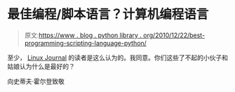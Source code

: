 # 最佳编程/脚本语言？计算机编程语言

> 原文:[https://www . blog . python library . org/2010/12/22/best-programming-scripting-language-python/](https://www.blog.pythonlibrary.org/2010/12/22/best-programming-scripting-language-python/)

至少， [Linux Journal](http://www.linuxjournal.com/content/readers-choice-awards-2010) 的读者是这么认为的。我同意。你们这些了不起的小伙子和姑娘认为什么是最好的？

向史蒂夫·霍尔登致敬